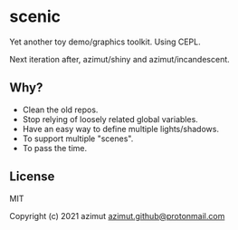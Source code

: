 # scenic

Yet another toy demo/graphics toolkit. Using CEPL.

Next iteration after, azimut/shiny and azimut/incandescent.

## Why?

- Clean the old repos.
- Stop relying of loosely related global variables.
- Have an easy way to define multiple lights/shadows.
- To support multiple "scenes".
- To pass the time.

## License

MIT


Copyright (c) 2021 azimut <azimut.github@protonmail.com>



